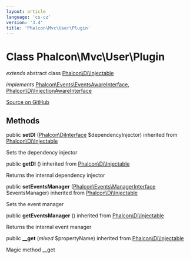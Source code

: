 ```yaml
---
layout: article
language: 'cs-cz'
version: '3.4'
title: 'Phalcon\Mvc\User\Plugin'
---
```


# Class **Phalcon\Mvc\User\Plugin**

*extends* abstract class [Phalcon\Di\Injectable](/3.4/en/api/Phalcon_Di_Injectable)

*implements* [Phalcon\Events\EventsAwareInterface](/3.4/en/api/Phalcon_Events_EventsAwareInterface), [Phalcon\Di\InjectionAwareInterface](/3.4/en/api/Phalcon_Di_InjectionAwareInterface)

<a href="https://github.com/phalcon/cphalcon/tree/v3.4.0/phalcon/mvc/user/plugin.zep" class="btn btn-default btn-sm">Source on GitHub</a>

## Methods

public **setDI** ([Phalcon\DiInterface](/3.4/en/api/Phalcon_DiInterface) $dependencyInjector) inherited from [Phalcon\Di\Injectable](/3.4/en/api/Phalcon_Di_Injectable)

Sets the dependency injector

public **getDI** () inherited from [Phalcon\Di\Injectable](/3.4/en/api/Phalcon_Di_Injectable)

Returns the internal dependency injector

public **setEventsManager** ([Phalcon\Events\ManagerInterface](/3.4/en/api/Phalcon_Events_ManagerInterface) $eventsManager) inherited from [Phalcon\Di\Injectable](/3.4/en/api/Phalcon_Di_Injectable)

Sets the event manager

public **getEventsManager** () inherited from [Phalcon\Di\Injectable](/3.4/en/api/Phalcon_Di_Injectable)

Returns the internal event manager

public **__get** (*mixed* $propertyName) inherited from [Phalcon\Di\Injectable](/3.4/en/api/Phalcon_Di_Injectable)

Magic method __get